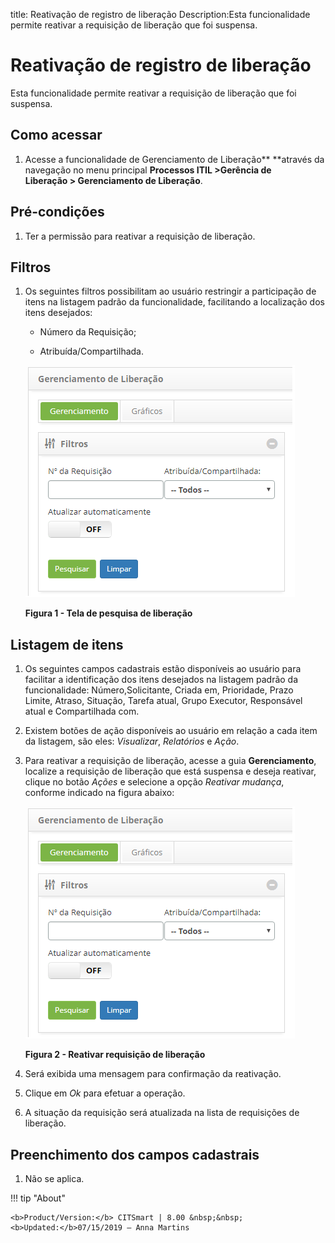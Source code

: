 title: Reativação de registro de liberação
Description:Esta funcionalidade permite reativar a requisição de liberação que foi suspensa.

# Reativação de registro de liberação

Esta funcionalidade permite reativar a requisição de liberação que foi suspensa.

Como acessar
------------

1.  Acesse a funcionalidade de Gerenciamento de Liberação** **através da
    navegação no menu principal **Processos ITIL \>Gerência de
    Liberação \> Gerenciamento de Liberação**.

Pré-condições
-------------

1.  Ter a permissão para reativar a requisição de liberação.

Filtros
-------

1.  Os seguintes filtros possibilitam ao usuário restringir a participação de
    itens na listagem padrão da funcionalidade, facilitando a localização dos
    itens desejados:

    -  Número da Requisição;

    -  Atribuída/Compartilhada.

    ![Criar](images/reactivate-1.png)

    **Figura 1 - Tela de pesquisa de liberação**

Listagem de itens
-----------------

1.  Os seguintes campos cadastrais estão disponíveis ao usuário para facilitar a
    identificação dos itens desejados na listagem padrão da
    funcionalidade: Número,Solicitante, Criada
    em, Prioridade, Prazo Limite, Atraso, Situação, Tarefa
    atual, Grupo Executor, Responsável atual e Compartilhada com.

2.  Existem botões de ação disponíveis ao usuário em relação a cada item da
    listagem, são eles: *Visualizar*, *Relatórios* e *Ação*.

3.  Para reativar a requisição de liberação, acesse a guia **Gerenciamento**,
    localize a requisição de liberação que está suspensa e deseja reativar,
    clique no botão *Ações* e selecione a opção *Reativar mudança*, conforme
    indicado na figura abaixo:

    ![Criar](images/reactivate-1.png)

    **Figura 2 - Reativar requisição de liberação**

1.  Será exibida uma mensagem para confirmação da reativação.

2.  Clique em *Ok* para efetuar a operação.

3.  A situação da requisição será atualizada na lista de requisições de
    liberação.

Preenchimento dos campos cadastrais
-----------------------------------

1.  Não se aplica.


!!! tip "About"

    <b>Product/Version:</b> CITSmart | 8.00 &nbsp;&nbsp;
    <b>Updated:</b>07/15/2019 – Anna Martins

